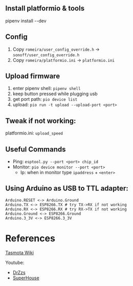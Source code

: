 ## Install platformio & tools
pipenv install --dev

## Config
1. Copy `romeira/user_config_override.h` -> `sonoff/user_config_override.h`
1. Copy `romeira/platformio.ini` -> `platformio.ini`

## Upload firmware
1. enter pipenv shell: `pipenv shell`
2. keep button pressed while plugging usb
3. get port path: `pio device list`
4. upload: `pio run -t upload --upload-port <port>`

## Tweak if not working:
platformio.ini: `upload_speed`

## Useful Commands
* Ping: `esptool.py --port <port> chip_id`
* Monitor: `pio device monitor --port <port>`
  - Ip: when in monitor type `ipaddress` + `<enter>`

## Using Arduino as USB to TTL adapter:

```
Arduino.RESET <-> Arduino.Ground
Arduino.TX <-> ESP8266.TX # try TX->RX if not working
Arduino.RX <-> ESP8266.RX # try RX->TX if not working
Arduino.Ground <-> ESP8266.Ground
Arduino.3_3V <-> ESP8266.3_3V
```

# References
[Tasmota Wiki](https://github.com/arendst/Sonoff-Tasmota/wiki)

Youtube:
  * [DrZzs](https://www.youtube.com/channel/UC7G4tLa4Kt6A9e3hJ-HO8ng)
  * [SuperHouse](https://www.youtube.com/user/SuperHouseTV)
